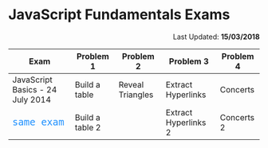 # JavaScript Fundamentals Exams

<p align = "right">Last Updated: <b>15/03/2018</b></p>

| Exam | Problem 1 | Problem 2 | Problem 3   | Problem 4 |
|-------------------|-------------|-------------|-------------|-------------|
|JavaScript Basics - 24 July 2014| Build a table | Reveal Triangles| Extract Hyperlinks| Concerts|
|<code style="color: #1E90FF;font-size: 1.2em">same exam</code>| Build a table 2|| Extract Hyperlinks 2| Concerts 2|

